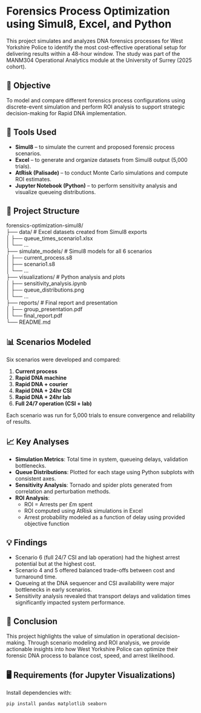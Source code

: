 # Forensics Process Optimization using Simul8, Excel, and Python

This project simulates and analyzes DNA forensics processes for West Yorkshire Police to identify the most cost-effective operational setup for delivering results within a 48-hour window. The study was part of the MANM304 Operational Analytics module at the University of Surrey (2025 cohort).

## 🎯 Objective
To model and compare different forensics process configurations using discrete-event simulation and perform ROI analysis to support strategic decision-making for Rapid DNA implementation.

## 🧰 Tools Used
- **Simul8** – to simulate the current and proposed forensic process scenarios.
- **Excel** – to generate and organize datasets from Simul8 output (5,000 trials).
- **AtRisk (Palisade)** – to conduct Monte Carlo simulations and compute ROI estimates.
- **Jupyter Notebook (Python)** – to perform sensitivity analysis and visualize queueing distributions.

## 📁 Project Structure

forensics-optimization-simul8/  
├── data/                     # Excel datasets created from Simul8 exports  
│   ├── queue_times_scenario1.xlsx  
│   └── ...  
├── simulate_models/         # Simul8 models for all 6 scenarios  
│   ├── current_process.s8  
│   ├── scenario1.s8  
│   └── ...  
├── visualizations/          # Python analysis and plots  
│   ├── sensitivity_analysis.ipynb  
│   ├── queue_distributions.png  
│   └── ...  
├── reports/                 # Final report and presentation  
│   ├── group_presentation.pdf  
│   └── final_report.pdf  
└── README.md


## 📊 Scenarios Modeled
Six scenarios were developed and compared:
1. **Current process**
2. **Rapid DNA machine**
3. **Rapid DNA + courier**
4. **Rapid DNA + 24hr CSI**
5. **Rapid DNA + 24hr lab**
6. **Full 24/7 operation (CSI + lab)**

Each scenario was run for 5,000 trials to ensure convergence and reliability of results.

## 📈 Key Analyses
- **Simulation Metrics**: Total time in system, queueing delays, validation bottlenecks.
- **Queue Distributions**: Plotted for each stage using Python subplots with consistent axes.
- **Sensitivity Analysis**: Tornado and spider plots generated from correlation and perturbation methods.
- **ROI Analysis**:
  - ROI = Arrests per £m spent
  - ROI computed using AtRisk simulations in Excel
  - Arrest probability modeled as a function of delay using provided objective function

## 💡 Findings
- Scenario 6 (full 24/7 CSI and lab operation) had the highest arrest potential but at the highest cost.
- Scenario 4 and 5 offered balanced trade-offs between cost and turnaround time.
- Queueing at the DNA sequencer and CSI availability were major bottlenecks in early scenarios.
- Sensitivity analysis revealed that transport delays and validation times significantly impacted system performance.

## 📌 Conclusion
This project highlights the value of simulation in operational decision-making. Through scenario modeling and ROI analysis, we provide actionable insights into how West Yorkshire Police can optimize their forensic DNA process to balance cost, speed, and arrest likelihood.

## 🖥️ Requirements (for Jupyter Visualizations)
Install dependencies with:

```bash
pip install pandas matplotlib seaborn
